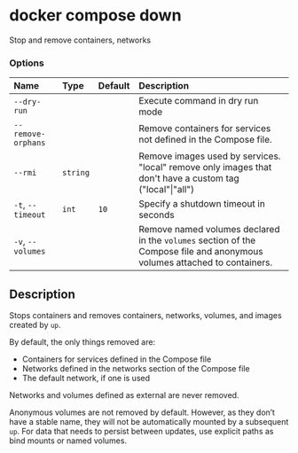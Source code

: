 # docker compose down

<!---MARKER_GEN_START-->
Stop and remove containers, networks

### Options

| Name               | Type     | Default | Description                                                                                                              |
|:-------------------|:---------|:--------|:-------------------------------------------------------------------------------------------------------------------------|
| `--dry-run`        |          |         | Execute command in dry run mode                                                                                          |
| `--remove-orphans` |          |         | Remove containers for services not defined in the Compose file.                                                          |
| `--rmi`            | `string` |         | Remove images used by services. "local" remove only images that don't have a custom tag ("local"\|"all")                 |
| `-t`, `--timeout`  | `int`    | `10`    | Specify a shutdown timeout in seconds                                                                                    |
| `-v`, `--volumes`  |          |         | Remove named volumes declared in the `volumes` section of the Compose file and anonymous volumes attached to containers. |


<!---MARKER_GEN_END-->

## Description

Stops containers and removes containers, networks, volumes, and images created by `up`.

By default, the only things removed are:

- Containers for services defined in the Compose file
- Networks defined in the networks section of the Compose file
- The default network, if one is used

Networks and volumes defined as external are never removed.

Anonymous volumes are not removed by default. However, as they don’t have a stable name, they will not be automatically
mounted by a subsequent `up`. For data that needs to persist between updates, use explicit paths as bind mounts or
named volumes.
